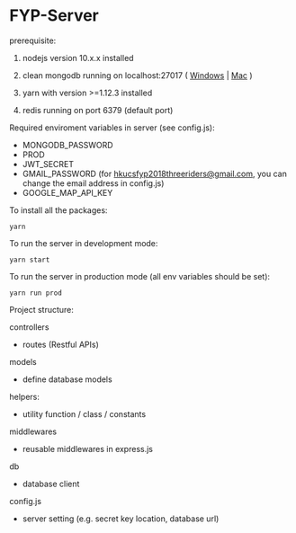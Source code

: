# FYP-Server


prerequisite:

1. nodejs version 10.x.x installed

2. clean mongodb running on localhost:27017 ( [Windows](https://stackoverflow.com/questions/20796714/how-do-i-start-mongo-db-from-windows) | [Mac](https://stackoverflow.com/questions/18452023/installing-and-running-mongodb-on-osx) )

3. yarn with version >=1.12.3 installed

4. redis running on port 6379 (default port)


Required enviroment variables in server (see config.js):
* MONGODB_PASSWORD
* PROD
* JWT_SECRET
* GMAIL_PASSWORD (for hkucsfyp2018threeriders@gmail.com, you can change the email address in config.js)
* GOOGLE_MAP_API_KEY


To install all the packages:

`yarn`

To run the server in development mode:

`yarn start`

To run the server in production mode (all env variables should be set):

`yarn run prod`


Project structure:

controllers

* routes (Restful APIs)

models

* define database models

helpers: 

* utility function / class / constants


middlewares

* reusable middlewares in express.js


db

* database client

config.js

* server setting (e.g. secret key location, database url)
